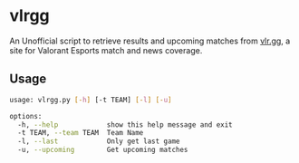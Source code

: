 # vlrgg
An Unofficial script to retrieve results and upcoming matches from [vlr.gg](https://www.vlr.gg/), a site for Valorant Esports match and news coverage.

## Usage

```bash
usage: vlrgg.py [-h] [-t TEAM] [-l] [-u]

options:
  -h, --help            show this help message and exit
  -t TEAM, --team TEAM  Team Name
  -l, --last            Only get last game
  -u, --upcoming        Get upcoming matches
  ```
